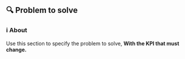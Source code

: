## 🔍 Problem to solve

### ℹ️ About

Use this section to specify the problem to solve, **With the KPI that must change.**
